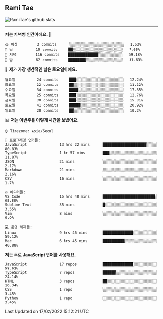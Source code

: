 ## Rami Tae

![RamiTae's github stats](https://github-readme-stats.vercel.app/api?username=RamiTae&show_icons=true&theme=tokyonight)

---
<!--START_SECTION:waka-->
**저는 저녁형 인간이에요. 🦉** 

```text
🌞 아침         3 commits      ░░░░░░░░░░░░░░░░░░░░░░░░░   1.53% 
🌆 낮　         15 commits     ██░░░░░░░░░░░░░░░░░░░░░░░   7.65% 
🌃 저녁         116 commits    ██████████████░░░░░░░░░░░   59.18% 
🌙 밤　         62 commits     ████████░░░░░░░░░░░░░░░░░   31.63%

```
📅 **제가 가장 생산적인 날은 토요일이에요.** 

```text
월요일          24 commits     ███░░░░░░░░░░░░░░░░░░░░░░   12.24% 
화요일          22 commits     ██░░░░░░░░░░░░░░░░░░░░░░░   11.22% 
수요일          34 commits     ████░░░░░░░░░░░░░░░░░░░░░   17.35% 
목요일          25 commits     ███░░░░░░░░░░░░░░░░░░░░░░   12.76% 
금요일          30 commits     ███░░░░░░░░░░░░░░░░░░░░░░   15.31% 
토요일          41 commits     █████░░░░░░░░░░░░░░░░░░░░   20.92% 
일요일          20 commits     ██░░░░░░░░░░░░░░░░░░░░░░░   10.2%

```


📊 **저는 이번주를 이렇게 시간을 보냈어요.** 

```text
⌚︎ Timezone: Asia/Seoul

💬 프로그래밍 언어들: 
JavaScript               13 hrs 22 mins      ████████████████████░░░░░   80.83% 
TypeScript               1 hr 57 mins        ███░░░░░░░░░░░░░░░░░░░░░░   11.87% 
JSON                     21 mins             ░░░░░░░░░░░░░░░░░░░░░░░░░   2.17% 
Markdown                 21 mins             ░░░░░░░░░░░░░░░░░░░░░░░░░   2.16% 
CSV                      16 mins             ░░░░░░░░░░░░░░░░░░░░░░░░░   1.7%

🔥 에디터들: 
VS Code                  15 hrs 48 mins      ████████████████████████░   95.55% 
Sublime Text             35 mins             █░░░░░░░░░░░░░░░░░░░░░░░░   3.55% 
Vim                      8 mins              ░░░░░░░░░░░░░░░░░░░░░░░░░   0.9%

💻 운영 체제들: 
Linux                    9 hrs 46 mins       ██████████████░░░░░░░░░░░   59.12% 
Mac                      6 hrs 45 mins       ██████████░░░░░░░░░░░░░░░   40.88%

```

**저는 주로 JavaScript 언어를 사용해요.** 

```text
JavaScript               17 repos            ██████████████░░░░░░░░░░░   58.62% 
TypeScript               7 repos             ██████░░░░░░░░░░░░░░░░░░░   24.14% 
HTML                     3 repos             ██░░░░░░░░░░░░░░░░░░░░░░░   10.34% 
CSS                      1 repo              ░░░░░░░░░░░░░░░░░░░░░░░░░   3.45% 
Python                   1 repo              ░░░░░░░░░░░░░░░░░░░░░░░░░   3.45%

```



 Last Updated on 17/02/2022 15:12:21 UTC
<!--END_SECTION:waka-->
